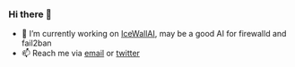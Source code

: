### Hi there 👋 

- 🔭 I’m currently working on [IceWallAI](https://github.com/arashrasoulzadeh/icewallai), may be a good AI for firewalld and fail2ban
- 📫 Reach me via [email](arashrasoulzadeh@gmail.com) or [twitter](twitter.com/x3n0b1a)
